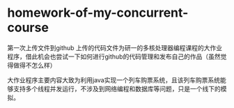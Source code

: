 # homework-of-my-concurrent-course
第一次上传文件到github
上传的代码文件为研一的多核处理器编程课程的大作业程序，借此机会也尝试一下如何进行github的代码管理和发布自己的作品（虽然觉得做得不怎么样）

大作业程序主要内容大致为利用java实现一个列车购票系统，且该列车购票系统能够支持多个线程并发运行，不涉及到网络编程和数据库等问题，只是一个线下的模拟。
